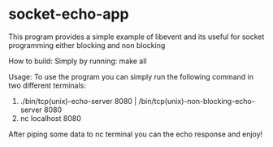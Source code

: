 # socket-echo-app
This program provides a simple example of libevent and its useful for socket programming either blocking and non blocking

How to build:
Simply by running: make all

Usage:
To use the program you can simply run the following command in two different terminals:

1) ./bin/tcp(unix)-echo-server 8080 | /bin/tcp(unix)-non-blocking-echo-server 8080
2) nc localhost 8080

After piping some data to nc terminal you can the echo response and enjoy! 
